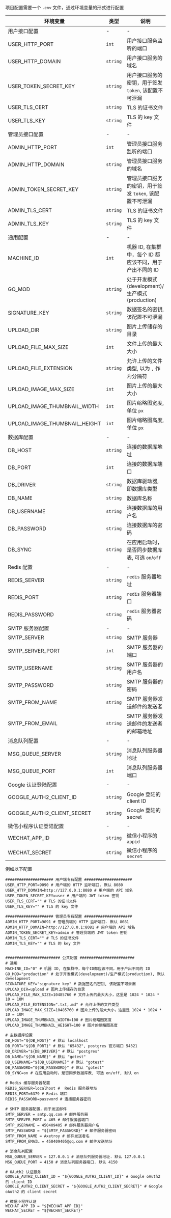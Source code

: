 项目配置需要一个 `.env` 文件，通过环境变量的形式进行配置

| 环境变量                      | 类型     | 说明                                                     | 默认值          |
| ----------------------------- | -------- | -------------------------------------------------------- | --------------- |
| 用户接口配置                  | -        | -                                                        | -               |
| USER_HTTP_PORT                | `int`    | 用户接口服务监听的端口                                   | `8080`          |
| USER_HTTP_DOMAIN              | `string` | 用户接口服务的域名                                       | `localhost`     |
| USER_TOKEN_SECRET_KEY         | `string` | 用户接口服务的密钥，用于签发 `token`, 该配置不可泄漏     | `""`            |
| USER_TLS_CERT                 | `string` | TLS 的证书文件                                           | `""`            |
| USER_TLS_KEY                  | `string` | TLS 的 key 文件                                          | `""`            |
| 管理员接口配置                | -        | -                                                        | -               |
| ADMIN_HTTP_PORT               | `int`    | 管理员接口服务监听的端口                                 | `8081`          |
| ADMIN_HTTP_DOMAIN             | `string` | 管理员接口服务的域名                                     | `localhost`     |
| ADMIN_TOKEN_SECRET_KEY        | `string` | 管理员接口服务的密钥，用于签发 `token`, 该配置不可泄漏   | `""`            |
| ADMIN_TLS_CERT                | `string` | TLS 的证书文件                                           | `""`            |
| ADMIN_TLS_KEY                 | `string` | TLS 的 key 文件                                          | `""`            |
| 通用配置                      | -        | -                                                        | -               |
| MACHINE_ID                    | `int`    | 机器 ID, 在集群中，每个 ID 都应该不同，用于产出不同的 ID | `0`             |
| GO_MOD                        | `string` | 处于开发模式(development)/生产模式(production)           | `development`   |
| SIGNATURE_KEY                 | `string` | 数据签名的密钥, 该配置不可泄漏                           | `signature key` |
| UPLOAD_DIR                    | `string` | 图片上传储存的目录                                       | `upload`        |
| UPLOAD_FILE_MAX_SIZE          | `int`    | 文件上传的最大大小                                       | `10485760`      |
| UPLOAD_FILE_EXTENSION         | `string` | 允许上传的文件类型, 以为 `,` 作为分隔符                  | `.txt,.md`      |
| UPLOAD_IMAGE_MAX_SIZE         | `int`    | 图片上传的最大大小                                       | `10485760`      |
| UPLOAD_IMAGE_THUMBNAIL_WIDTH  | `int`    | 图片缩略图宽度, 单位 `px`                                | `100`           |
| UPLOAD_IMAGE_THUMBNAIL_HEIGHT | `int`    | 图片缩略图高度, 单位 `px`                                | `100`           |
| 数据库配置                    | -        | -                                                        | -               |
| DB_HOST                       | `string` | 连接的数据库地址                                         | `localhost`     |
| DB_PORT                       | `int`    | 连接的数据库端口                                         | `65432`         |
| DB_DRIVER                     | `string` | 数据库驱动器, 即数据库类型                               | `postgres`      |
| DB_NAME                       | `string` | 数据库名称                                               | `gotest`        |
| DB_USERNAME                   | `string` | 连接数据库的用户名                                       | `gotest`        |
| DB_PASSWORD                   | `string` | 连接数据库的密码                                         | `gotest`        |
| DB_SYNC                       | `string` | 在应用启动时，是否同步数据库表, 可选 `on`/`off`          | `on`            |
| Redis 配置                    | -        | -                                                        | -               |
| REDIS_SERVER                  | `string` | `redis` 服务器地址                                       | `localhost`     |
| REDIS_PORT                    | `string` | `redis` 服务器端口                                       | `6379`          |
| REDIS_PASSWORD                | `string` | `redis` 服务器密码                                       | `""`            |
| SMTP 服务器配置               | -        | -                                                        | -               |
| SMTP_SERVER                   | `string` | SMTP 服务器                                              | `""`            |
| SMTP_SERVER_PORT              | `int`    | SMTP 服务器的端口                                        | `""`            |
| SMTP_USERNAME                 | `string` | SMTP 服务器的用户名                                      | `""`            |
| SMTP_PASSWORD                 | `string` | SMTP 服务器的密码                                        | `""`            |
| SMTP_FROM_NAME                | `string` | SMTP 服务器发送邮件的发送者                              | `""`            |
| SMTP_FROM_EMAIL               | `string` | SMTP 服务器发送邮件的发送者的邮箱地址                    | `""`            |
| 消息队列配置                  | -        | -                                                        | -               |
| MSG_QUEUE_SERVER              | `string` | 消息队列服务器地址                                       | `localhost`     |
| MSG_QUEUE_PORT                | `int`    | 消息队列服务器端口                                       | `4150`          |
| Google 认证登陆配置           | -        | -                                                        | -               |
| GOOGLE_AUTH2_CLIENT_ID        | `string` | Google 登陆的 client ID                                  | `""`            |
| GOOGLE_AUTH2_CLIENT_SECRET    | `string` | Google 登陆的 secret                                     | `""`            |
| 微信小程序认证登陆配置        | -        | -                                                        | -               |
| WECHAT_APP_ID                 | `string` | 微信小程序的 `appid`                                     | `""`            |
| WECHAT_SECRET                 | `string` | 微信小程序的 `secret`                                    | `""`            |

例如以下配置

```env
##################### 用户端专有配置 #####################
USER_HTTP_PORT=9090 # 用户端的 HTTP 监听端口. 默认 8080
USER_HTTP_DOMAIN=http://127.0.0.1:8080 # 用户端的 API 域名
USER_TOKEN_SECRET_KEY=user # 用户端的 JWT token 密钥
USER_TLS_CERT="" # TLS 的证书文件
USER_TLS_KEY="" # TLS 的 key 文件

##################### 管理员专有配置 #####################
ADMIN_HTTP_PORT=9091 # 管理员端的 HTTP 监听端口. 默认 8081
ADMIN_HTTP_DOMAIN=http://127.0.0.1:8081 # 用户端的 API 域名
ADMIN_TOKEN_SECRET_KEY=admin # 管理员端的 JWT token 密钥
ADMIN_TLS_CERT="" # TLS 的证书文件
ADMIN_TLS_KEY="" # TLS 的 key 文件


######################## 公共配置 ########################
# 通用
MACHINE_ID="0" # 机器 ID, 在集群中，每个ID都应该不同，用于产出不同的 ID
GO_MOD="production" # 处于开发模式(development)/生产模式(production), 默认 development
SIGNATURE_KEY="signature key" # 数据签名的密钥, 该配置不可泄漏
UPLOAD_DIR=upload # 图片上传储存的目录
UPLOAD_FILE_MAX_SIZE=10485760 # 文件上传的最大大小，这里是 1024 * 1024 * 10 = 10M
UPLOAD_FILE_EXTENSION=".txt,.md" # 允许上传的文件类型
UPLOAD_IMAGE_MAX_SIZE=10485760 # 图片上传的最大大小，这里是 1024 * 1024 * 10 = 10M
UPLOAD_IMAGE_THUMBNAIL_WIDTH=100 # 图片缩略图宽度
UPLOAD_IMAGE_THUMBNAIL_HEIGHT=100 # 图片的缩略图高度

# 主数据库设置
DB_HOST="${DB_HOST}" # 默认 localhost
DB_PORT="${DB_PORT}" # 默认 "65432", postgres 官方端口 54321
DB_DRIVER="${DB_DRIVER}" # 默认 "postgres"
DB_NAME="${DB_NAME}" # 默认 "gotest"
DB_USERNAME="${DB_USERNAME}" # 默认 "gotest"
DB_PASSWORD="${DB_PASSWORD}" # 默认 "gotest"
DB_SYNC=on # 在应用启动时，是否同步数据库表, 可选 on/off, 默认 on

# Redis 缓存服务器配置
REDIS_SERVER=localhost #  Redis 服务器地址
REDIS_PORT=6379 # Redis 端口
REDIS_PASSWORD=password # 连接服务器密码

# SMTP 服务器配置，用于发送邮件
SMTP_SERVER = smtp.qq.com # 邮件服务器
SMTP_SERVER_PORT = 465 # 邮件服务器端口
SMTP_USERNAME = 450409405 # 邮件服务器用户名
SMTP_PASSWORD = "${SMTP_PASSWORD}" # 邮件服务器密码
SMTP_FROM_NAME = Axetroy # 邮件发送者名
SMTP_FROM_EMAIL = 450409405@qq.com # 邮件发送地址

# 消息队列配置
MSG_QUEUE_SERVER = 127.0.0.1 # 消息队列服务器地址. 默认 127.0.0.1
MSG_QUEUE_PORT = 4150 # 消息队列服务器端口. 默认 4150

# OAuth2 认证服务
GOOGLE_AUTH2_CLIENT_ID = "${GOOGLE_AUTH2_CLIENT_ID}" # Google oAuth2 的 client ID
GOOGLE_AUTH2_CLIENT_SECRET = "${GOOGLE_AUTH2_CLIENT_SECRET}" # Google oAuth2 的 client secret

# 微信小程序认证
WECHAT_APP_ID = "${WECHAT_APP_ID}"
WECHAT_SECRET = "${WECHAT_SECRET}"
```

